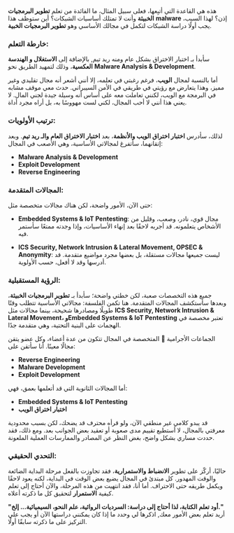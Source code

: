 


هذه هي القاعدة التي أتبِعها، فعلى سبيل المثال، ما الفائدة من تعلم **تطوير البرمجيات الخبيثة** وأنت لا تمتلك أساسيات الشبكات؟ أين ستوظف هذا **malware** إذن؟ لهذا السبب، يجب أولًا دراسة الشبكات لتكمل في مجالك الأساسي وهو **تطوير البرمجيات الخبية**.

### خارطة التعلم:

سأبدأ بـ اختبار الاختراق بشكل عام ومنه ريد تيم,  بالإضافة إلى **الاستغلال و الهندسة العكسية**، وذلك لتمهيد الطريق نحو **Malware Analysis & Development**.

أما بالنسبة لمجال **الويب**، فرغم رغبتي في تعلمه، إلا أنني أشعر أنه مجال تقليدي وغير مميز، وهذا يتعارض مع رؤيتي في طريقي في الأمن السيبراني. حدث معي موقف مشابه في البرمجة مع الويب، لكنني تعاملت معه على أساس أنه وسيلة جيدة لجني المال. لا يعني هذا أنني لا أحب المجال، لكني لست مهووسًا به، بل أراه مجرد أداة.

### ترتيب الأولويات:

لذلك، سأدرس **اختبار اختراق الويب والأنظمة**،  بعد **اختبار الاختراق العام والـ ريد تيم**. وبعد إتقانهما، سأتفرغ لمجالاتي الأساسية، وهي الأصعب في المجال:

-   **Malware Analysis & Development**
-   **Exploit Development**
-   **Reverse Engineering**

### المجالات المتقدمة:

حتى الآن، الأمور واضحة، لكن هناك مجالات متخصصة مثل:

-   **Embedded Systems & IoT Pentesting**: مجال قوي، نادر، وصعب، وقليل من الأشخاص يتعلمونه. قد أجربه لاحقًا بعد إنهاء الأساسيات، وإذا وجدته ممتعًا سأستمر فيه.

-   **ICS Security, Network Intrusion & Lateral Movement, OPSEC & Anonymity**: ليست جميعها مجالات مستقلة، بل بعضها مجرد مواضيع متقدمة. قد أدرسها وقد لا أفعل، حسب الأولوية.

### الرؤية المستقبلية:

جميع هذه التخصصات صعبة، لكن خطتي واضحة؛ سأبدأ بـ **تطوير البرمجيات الخبيثة**، وبعدها سأستكشف المجالات المتقدمة. هنا تكمن الفلسفة: مجالاتي الأساسية تتطلب وقتًا طويلًا ومصادرها شحيحة، بينما مجالات مثل **ICS Security, Network Intrusion & Lateral Movement، وEmbedded Systems & IoT Pentesting** تعتبر مخصصة في الهجمات على البنية التحتية، وهي متقدمة جدًا.

الجماعات الأجرامية 🥸 المتخصصة في المجال تتكون من عدة أعضاء، وكل عضو يتقن مجالًا معينًا. أنا سأتقن على:

-   **Reverse Engineering**
-   **Malware Development**
-   **Exploit Development**

أما المجالات الثانوية التي قد أتعلمها بعمق، فهي:

-   **Embedded Systems & IoT Pentesting**
-   **اختبار اختراق الويب**

قد يبدو كلامي غير منطقي الآن، ولو قرأه محترف قد يضحك، لكن بسبب محدودية معرفتي بالمجال، لا أستطيع تقييم مدى صعوبة أو تعقيد بعض الجوانب بعد. ومع ذلك، فقد حددت مساري بشكل واضح، بغض النظر عن المصادر والممارسات العملية الملعونة.

### التحدي الحقيقي:

حاليًا، أركّز على تطوير **الانضباط والاستمرارية**، فقد تجاوزت بالفعل مرحلة البداية الضائعة والوقت المهدور. كل مبتدئ في المجال يضيع بعض الوقت في البداية، لكنه يعود لاحقًا ويكمل طريقه حتى الاحتراف. أما أنا، فقد انتهيت من هذه المرحلة، والآن أحتاج إلى تعلم كيفية **الاستمرار** لتحقيق كل ما ذكرته أعلاه.

**"أود تعلم الكتابة، لذا أحتاج إلى دراسة: السرديات الروائية، علم النحو، السيميائية... إلخ."**  
 أريد تعلم بعض الأمور معك, اذكرها لي وحدد ما إذا كان يمكنني دراستها الآن أو يجب علي التركيز على ما ذكرته سابقًا أولًا.
